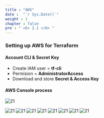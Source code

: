```yaml
---
title : "AWS"
date :  "`r Sys.Date()`" 
weight : 1
chapter : false
pre : " <b> 2.1 </b> "
---
```


### Setting up AWS for Terraform

#### Account CLI & Secret Key

- Create IAM user = **tf-cli**
- Permision = **AdministratorAccess**
- Download and store **Secret & Access Key**

#### AWS Console  process
![21](/ws-0001/images/2-prepair/2.1-aws/1-user.png?featherlight=false&width=90pc)

![21](/ws-0001/images/2-prepair/2.1-aws/2.png?featherlight=false&width=90pc)
![21](/ws-0001/images/2-prepair/2.1-aws/3.png?featherlight=false&width=90pc)
![21](/ws-0001/images/2-prepair/2.1-aws/4.png?featherlight=false&width=90pc)
![21](/ws-0001/images/2-prepair/2.1-aws/5.png?featherlight=false&width=90pc)
![21](/ws-0001/images/2-prepair/2.1-aws/6.png?featherlight=false&width=90pc)
![21](/ws-0001/images/2-prepair/2.1-aws/7.png?featherlight=false&width=90pc)
![21](/ws-0001/images/2-prepair/2.1-aws/8.png?featherlight=false&width=90pc)
![21](/ws-0001/images/2-prepair/2.1-aws/9.png?featherlight=false&width=90pc)